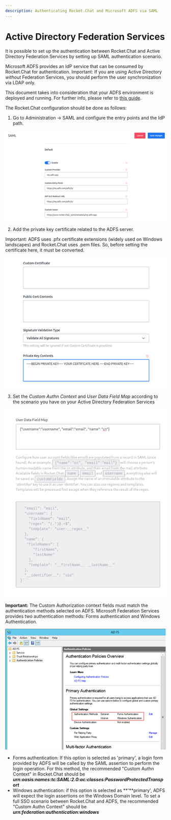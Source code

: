 ```yaml
---
description: Authenticating Rocket.Chat and Microsoft ADFS via SAML
---
```


# Active Directory Federation Services

It is possible to set up the authentication between Rocket.Chat and Active Directory Federation Services by setting up SAML authentication scenario.

Microsoft ADFS provides an IdP service that can be consumed by Rocket.Chat for authentication. Important: If you are using Active Directory _without_ Federation Services, you should perform the user synchronization via LDAP only.

 This document takes into consideration that your ADFS environment is deployed and running. For further info, please refer to [this guide](https://docs.microsoft.com/en-us/previous-versions/dynamicscrm-2016/deployment-administrators-guide/gg188612%28v=crm.8%29).

The Rocket.Chat configuration should be done as follows:

1. Go to Administration -&gt; SAML and configure the entry points and the IdP path.

![](../../../../.gitbook/assets/adfs_1.png)

2. Add the private key certificate related to the ADFS server.

Important: ADFS uses .pfx certificate extensions \(widely used on Windows landscapes\) and Rocket.Chat uses .pem files. So, before setting the certificate here, it must be converted.

![](../../../../.gitbook/assets/adfs_2.png)

3. Set the _Custom Authn Context_ and _User Data Field Map_ according to the scenario you have on your Active Directory Federation Services

![](../../../../.gitbook/assets/image%20%28190%29.png)

**Important:** The Custom Authorization context fields must match the authentication methods selected on ADFS. Microsoft Federation Services provides two authentication methods: Forms authentication and Windows Authentication. 

![](../../../../.gitbook/assets/adfs_1%20%281%29.png)

* Forms authentication: If this option is selected as 'primary', a login form provided by ADFS will be called by the SAML assertion to perform the login operation. For this method, the recommended "Custom Authn Context" in Rocket.Chat should be _**urn:oasis:names:tc:SAML:2.0:ac:classes:PasswordProtectedTransport**_
* Windows authentication: if this option is selected as **'**primary', ADFS will expect the login assertions on the Windows Domain level. To set a full SSO scenario between Rocket.Chat and ADFS, the recommended "Custom Authn Context" should be _**urn:federation:authentication:windows**_









